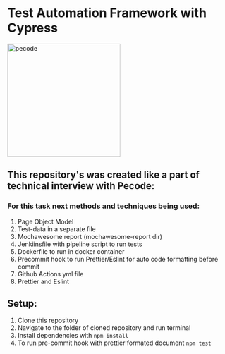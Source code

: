 # Test Automation Framework with Cypress

<a href="https://pecodesoftware.com/" target="_blank" rel="noreferrer"> <img src="https://res.cloudinary.com/crunchbase-production/image/upload/c_lpad,h_256,w_256,f_auto,q_auto:eco,dpr_1/ut0ogcezapo03ualxivd" alt="pecode" width="256" height="256"/></a>

## This repository's was created like a part of technical interview with Pecode:

### For this task next methods and techniques being used:

1. Page Object Model
2. Test-data in a separate file
3. Mochawesome report (mochawesome-report dir)
4. Jenkiinsfile with pipeline script to run tests
5. Dockerfile to run in docker container
6. Precommit hook to run Prettier/Eslint for auto code formatting before commit
7. Github Actions yml file
8. Prettier and Eslint

## Setup:

1. Clone this repository
2. Navigate to the folder of cloned repository and run terminal
3. Install dependencies with `npm install`
4. To run pre-commit hook with prettier formated document `npm test`
